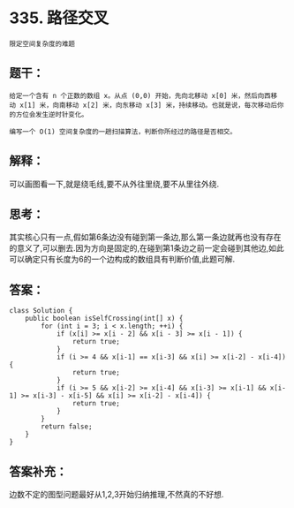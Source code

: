 # 335. 路径交叉
    限定空间复杂度的难题
## 题干：
```
给定一个含有 n 个正数的数组 x。从点 (0,0) 开始，先向北移动 x[0] 米，然后向西移动 x[1] 米，向南移动 x[2] 米，向东移动 x[3] 米，持续移动。也就是说，每次移动后你的方位会发生逆时针变化。

编写一个 O(1) 空间复杂度的一趟扫描算法，判断你所经过的路径是否相交。

```
## 解释：
可以画图看一下,就是绕毛线,要不从外往里绕,要不从里往外绕.

## 思考：
其实核心只有一点,假如第6条边没有碰到第一条边,那么第一条边就再也没有存在的意义了,可以删去.因为方向是固定的,在碰到第1条边之前一定会碰到其他边,如此可以确定只有长度为6的一个边构成的数组具有判断价值,此题可解.

## 答案：
```
class Solution {
    public boolean isSelfCrossing(int[] x) {
        for (int i = 3; i < x.length; ++i) {
            if (x[i] >= x[i - 2] && x[i - 3] >= x[i - 1]) {
                return true;
            }
            if (i >= 4 && x[i-1] == x[i-3] && x[i] >= x[i-2] - x[i-4]) {
                return true;
            }
            if (i >= 5 && x[i-2] >= x[i-4] && x[i-3] >= x[i-1] && x[i-1] >= x[i-3] - x[i-5] && x[i] >= x[i-2] - x[i-4]) {
                return true;
            }
        }
        return false;
    }
}
```
## 答案补充：
边数不定的图型问题最好从1,2,3开始归纳推理,不然真的不好想.